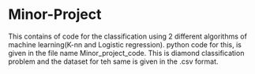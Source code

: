 # Minor-Project
This contains of code for the classification using 2 different algorithms of machine learning(K-nn and Logistic regression). python code for this, is given in the file name Minor_project_code.
This is diamond classification problem and the dataset for teh same is given in the .csv format.
